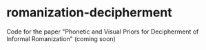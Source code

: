 # romanization-decipherment
Code for the paper "Phonetic and Visual Priors for Decipherment of Informal Romanization" (coming soon)
